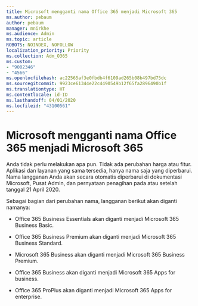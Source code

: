 ```yaml
---
title: Microsoft mengganti nama Office 365 menjadi Microsoft 365
ms.author: pebaum
author: pebaum
manager: mnirkhe
ms.audience: Admin
ms.topic: article
ROBOTS: NOINDEX, NOFOLLOW
localization_priority: Priority
ms.collection: Adm_O365
ms.custom:
- "9002346"
- "4566"
ms.openlocfilehash: ac22565af3e0fbdb4f6109ad265b08b497bd75dc
ms.sourcegitcommit: 9923ce61344e22c4490549b12f65fa2896490b1f
ms.translationtype: HT
ms.contentlocale: id-ID
ms.lasthandoff: 04/01/2020
ms.locfileid: "43100561"
---
```

# <a name="microsoft-is-renaming-office-365-to-microsoft-365"></a>Microsoft mengganti nama Office 365 menjadi Microsoft 365

Anda tidak perlu melakukan apa pun. Tidak ada perubahan harga atau fitur. Aplikasi dan layanan yang sama tersedia, hanya nama saja yang diperbarui. Nama langganan Anda akan secara otomatis diperbarui di dokumentasi Microsoft, Pusat Admin, dan pernyataan penagihan pada atau setelah tanggal 21 April 2020.

Sebagai bagian dari perubahan nama, langganan berikut akan diganti namanya:

- Office 365 Business Essentials akan diganti menjadi Microsoft 365 Business Basic.

- Office 365 Business Premium akan diganti menjadi Microsoft 365 Business Standard.

- Microsoft 365 Business akan diganti menjadi Microsoft 365 Business Premium.

- Office 365 Business akan diganti menjadi Microsoft 365 Apps for business.

- Office 365 ProPlus akan diganti menjadi Microsoft 365 Apps for enterprise.

